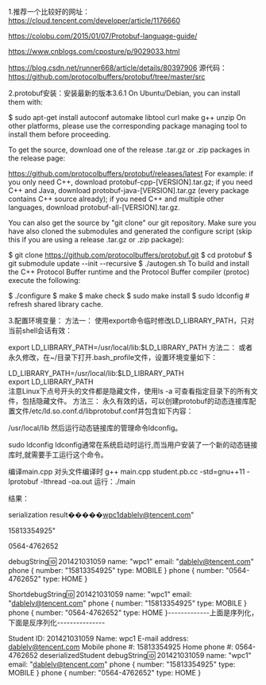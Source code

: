 1.推荐一个比较好的网址：
https://cloud.tencent.com/developer/article/1176660

https://colobu.com/2015/01/07/Protobuf-language-guide/

https://www.cnblogs.com/cposture/p/9029033.html

https://blog.csdn.net/runner668/article/details/80397906
源代码：
https://github.com/protocolbuffers/protobuf/tree/master/src

2.protobuf安装：安装最新的版本3.6.1
On Ubuntu/Debian, you can install them with:

$ sudo apt-get install autoconf automake libtool curl make g++ unzip
On other platforms, please use the corresponding package managing tool to install them before proceeding.

To get the source, download one of the release .tar.gz or .zip packages in the release page:

https://github.com/protocolbuffers/protobuf/releases/latest
For example: if you only need C++, download protobuf-cpp-[VERSION].tar.gz; if you need C++ and Java, download protobuf-java-[VERSION].tar.gz (every package contains C++ source already); if you need C++ and multiple other languages, download protobuf-all-[VERSION].tar.gz.

You can also get the source by "git clone" our git repository. Make sure you have also cloned the submodules and generated the configure script (skip this if you are using a release .tar.gz or .zip package):

$ git clone https://github.com/protocolbuffers/protobuf.git
$ cd protobuf
$ git submodule update --init --recursive
$ ./autogen.sh
To build and install the C++ Protocol Buffer runtime and the Protocol Buffer compiler (protoc) execute the following:

$ ./configure
$ make
$ make check
$ sudo make install
$ sudo ldconfig # refresh shared library cache.

3.配置环境变量：
方法一： 
 使用export命令临时修改LD_LIBRARY_PATH，只对当前shell会话有效：

export LD_LIBRARY_PATH=/usr/local/lib:$LD_LIBRARY_PATH
方法二： 
 或者永久修改，在~/目录下打开.bash_profile文件，设置环境变量如下：

LD_LIBRARY_PATH=/usr/local/lib:$LD_LIBRARY_PATH  
export LD_LIBRARY_PATH  
注意Linux下点号开头的文件都是隐藏文件，使用ls -a 可查看指定目录下的所有文件，包括隐藏文件。
方法三： 
 永久有效的话，可以创建protobuf的动态连接库配置文件/etc/ld.so.conf.d/libprotobuf.conf并包含如下内容：

/usr/local/lib 
然后运行动态链接库的管理命令ldconfig。

sudo ldconfig
ldconfig通常在系统启动时运行,而当用户安装了一个新的动态链接库时,就需要手工运行这个命令。


编译main.cpp
对头文件编译时 g++ main.cpp student.pb.cc -std=gnu++11 -lprotobuf -lthread -oa.out
运行：./main

结果：

serialization result�����wpc1dablelv@tencent.com"

15813354925"

0564-4762652

debugString:id: 201421031059
name: "wpc1"
email: "dablelv@tencent.com"
phone {
  number: "15813354925"
  type: MOBILE
}
phone {
  number: "0564-4762652"
  type: HOME
}

ShortdebugString:id: 201421031059 name: "wpc1" email: "dablelv@tencent.com" phone { number: "15813354925" type: MOBILE } phone { number: "0564-4762652" type: HOME }-------------上面是序列化，下面是反序列化---------------

Student ID: 201421031059
Name: wpc1
E-mail address: dablelv@tencent.com
Mobile phone #: 15813354925
Home phone #: 0564-4762652
deserializedStudent debugString:id: 201421031059
name: "wpc1"
email: "dablelv@tencent.com"
phone {
  number: "15813354925"
  type: MOBILE
}
phone {
  number: "0564-4762652"
  type: HOME
}
